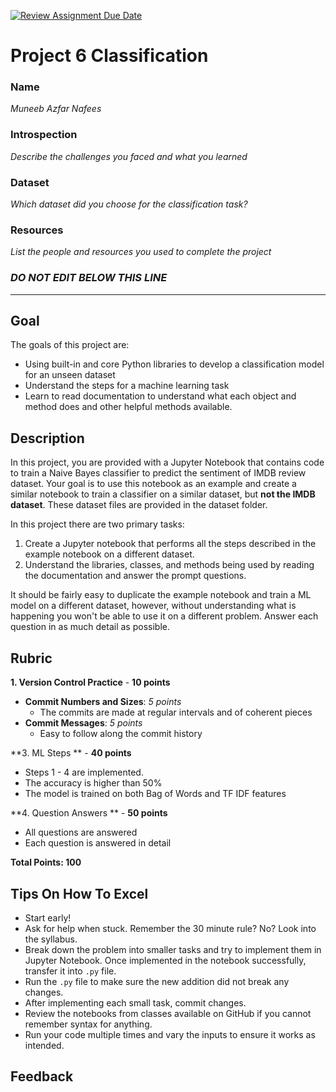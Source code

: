 [![Review Assignment Due Date](https://classroom.github.com/assets/deadline-readme-button-22041afd0340ce965d47ae6ef1cefeee28c7c493a6346c4f15d667ab976d596c.svg)](https://classroom.github.com/a/0C7hcwxP)
# Project 6 Classification

### Name

_Muneeb Azfar Nafees_

### Introspection

_Describe the challenges you faced and what you learned_

### Dataset

_Which dataset did you choose for the classification task?_

### Resources

_List the people and resources you used to complete the project_


### *DO NOT EDIT BELOW THIS LINE*
---

## Goal

The goals of this project are:

* Using built-in and core Python libraries to develop a classification model for an unseen dataset
* Understand the steps for a machine learning task
* Learn to read documentation to understand what each object and method does and other helpful methods available.

## Description

In this project, you are provided with a Jupyter Notebook that contains code to train a Naive Bayes classifier to predict the sentiment of IMDB review dataset. Your goal is to use this notebook as an example and create a similar notebook to train a classifier on a similar dataset, but **not the IMDB dataset**. These dataset files are provided in the dataset folder.

In this project there are two primary tasks:

1. Create a Jupyter notebook that performs all the steps described in the example notebook on a different dataset.
2. Understand the libraries, classes, and methods being used by reading the documentation and answer the prompt questions.

It should be fairly easy to duplicate the example notebook and train a ML model on a different dataset, however, without understanding what is happening you won't be able to use it on a different problem. Answer each question in as much detail as possible. 


## Rubric

**1. Version Control Practice** - **10 points**

- **Commit Numbers and Sizes**: *5 points*
  - The commits are made at regular intervals and of coherent pieces 
- **Commit Messages**: *5 points*
  - Easy to follow along the commit history

**3. ML Steps ** - **40 points**

- Steps 1 - 4 are implemented.
- The accuracy is higher than 50%
- The model is trained on both Bag of Words and TF IDF features

**4. Question Answers ** - **50 points**

- All questions are answered
- Each question is answered in detail

**Total Points: 100**

## Tips On How To Excel


* Start early!
* Ask for help when stuck. Remember the 30 minute rule? No? Look into the syllabus.
* Break down the problem into smaller tasks and try to implement them in Jupyter Notebook. Once implemented in the notebook successfully, transfer it into `.py` file.
* Run the `.py` file to make sure the new addition did not break any changes.
* After implementing each small task, commit changes.
* Review the notebooks from classes available on GitHub if you cannot remember syntax for anything.
* Run your code multiple times and vary the inputs to ensure it works as intended. 

## Feedback


